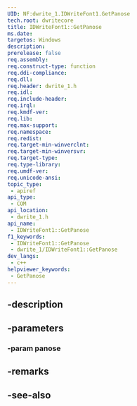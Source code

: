 ```yaml
---
UID: NF:dwrite_1.IDWriteFont1.GetPanose
tech.root: dwritecore
title: IDWriteFont1::GetPanose
ms.date: 
targetos: Windows
description: 
prerelease: false
req.assembly: 
req.construct-type: function
req.ddi-compliance: 
req.dll: 
req.header: dwrite_1.h
req.idl: 
req.include-header: 
req.irql: 
req.kmdf-ver: 
req.lib: 
req.max-support: 
req.namespace: 
req.redist: 
req.target-min-winverclnt: 
req.target-min-winversvr: 
req.target-type: 
req.type-library: 
req.umdf-ver: 
req.unicode-ansi: 
topic_type:
 - apiref
api_type:
 - COM
api_location:
 - dwrite_1.h
api_name:
 - IDWriteFont1::GetPanose
f1_keywords:
 - IDWriteFont1::GetPanose
 - dwrite_1/IDWriteFont1::GetPanose
dev_langs:
 - c++
helpviewer_keywords:
 - GetPanose
---
```


## -description

## -parameters

### -param panose

## -remarks

## -see-also

